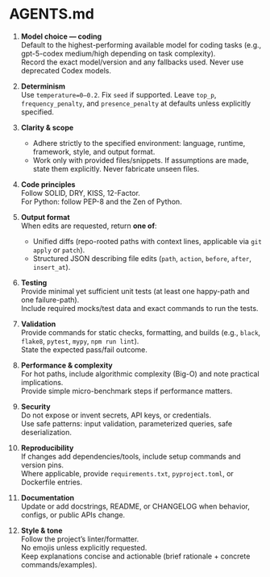 # AGENTS.md

1. **Model choice — coding**  
   Default to the highest-performing available model for coding tasks (e.g., gpt-5-codex medium/high depending on task complexity).  
   Record the exact model/version and any fallbacks used. Never use deprecated Codex models.

2. **Determinism**  
   Use `temperature=0–0.2`. Fix `seed` if supported. Leave `top_p`, `frequency_penalty`, and `presence_penalty` at defaults unless explicitly specified.

3. **Clarity & scope**  
   - Adhere strictly to the specified environment: language, runtime, framework, style, and output format.  
   - Work only with provided files/snippets. If assumptions are made, state them explicitly. Never fabricate unseen files.

4. **Code principles**  
   Follow SOLID, DRY, KISS, 12-Factor.  
   For Python: follow PEP-8 and the Zen of Python.

5. **Output format**  
   When edits are requested, return **one of**:  
   - Unified diffs (repo-rooted paths with context lines, applicable via `git apply` or `patch`).  
   - Structured JSON describing file edits (`path`, `action`, `before`, `after`, `insert_at`).  

6. **Testing**  
   Provide minimal yet sufficient unit tests (at least one happy-path and one failure-path).  
   Include required mocks/test data and exact commands to run the tests.

7. **Validation**  
   Provide commands for static checks, formatting, and builds (e.g., `black`, `flake8`, `pytest`, `mypy`, `npm run lint`).  
   State the expected pass/fail outcome.

8. **Performance & complexity**  
   For hot paths, include algorithmic complexity (Big-O) and note practical implications.  
   Provide simple micro-benchmark steps if performance matters.

9. **Security**  
   Do not expose or invent secrets, API keys, or credentials.  
   Use safe patterns: input validation, parameterized queries, safe deserialization.

10. **Reproducibility**  
    If changes add dependencies/tools, include setup commands and version pins.  
    Where applicable, provide `requirements.txt`, `pyproject.toml`, or Dockerfile entries.

11. **Documentation**  
    Update or add docstrings, README, or CHANGELOG when behavior, configs, or public APIs change.

12. **Style & tone**  
    Follow the project’s linter/formatter.  
    No emojis unless explicitly requested.  
    Keep explanations concise and actionable (brief rationale + concrete commands/examples).
